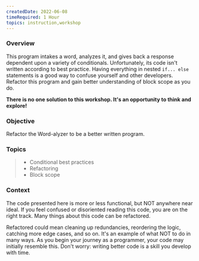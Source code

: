 ```yaml
---
createdDate: 2022-06-08
timeRequired: 1 Hour
topics: instruction,workshop
---
```


### Overview

This program intakes a word, analyzes it, and gives back a response dependent upon a variety of conditionals. Unfortunately, its code isn't written according to best practice. Having everything in nested `if... else` statements is a good way to confuse yourself and other developers. Refactor this program and gain better understanding of block scope as you do.

**There is no one solution to this workshop. It's an opportunity to think and explore!**

### Objective

Refactor the Word-alyzer to be a better written program.

### Topics

> - Conditional best practices
> - Refactoring
> - Block scope

### Context

The code presented here is more or less functional, but NOT anywhere near ideal. If you feel confused or disoriented reading this code, you are on the right track. Many things about this code can be refactored.

Refactored could mean cleaning up redundancies, reordering the logic, catching more edge cases, and so on. It's an example of what NOT to do in many ways. As you begin your journey as a programmer, your code may initially resemble this. Don't worry: writing better code is a skill you develop with time.
